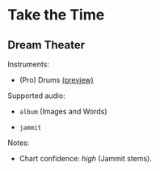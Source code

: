 # Take the Time

## Dream Theater

Instruments:

  * (Pro) Drums [(preview)](http://pages.cs.wisc.edu/~tolly/customs/?title=take-the-time&artist=dream-theater)

Supported audio:

  * `album` (Images and Words)

  * `jammit`

Notes:

  * Chart confidence: *high* (Jammit stems).

